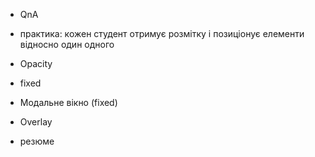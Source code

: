 - QnA

- практика: кожен студент отримує розмітку і позиціонує елементи відносно один
  одного
- Opacity
- fixed
- Модальне вікно (fixed)
- Overlay
- резюме
